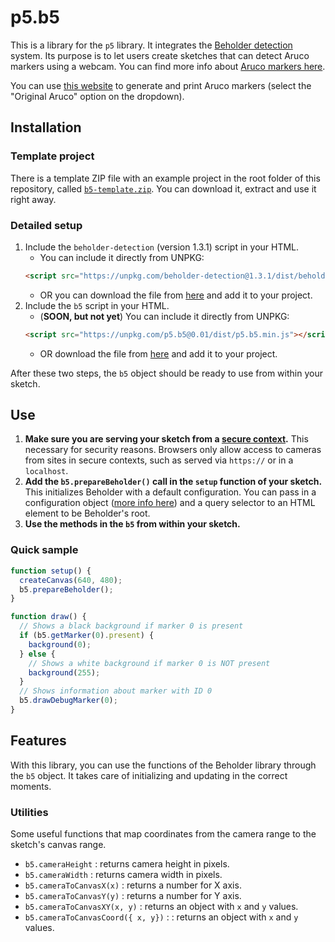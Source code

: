 # p5.b5

This is a library for the `p5` library. It integrates the [Beholder detection](https://github.com/project-beholder/beholder-detection) system. Its purpose is to let users create sketches that can detect Aruco markers using a webcam. You can find more info about [Aruco markers here](https://docs.opencv.org/3.2.0/d5/dae/tutorial_aruco_detection.html).

You can use [this website](https://chev.me/arucogen/) to generate and print Aruco markers (select the "Original Aruco" option on the dropdown).

## Installation

### Template project

There is a template ZIP file with an example project in the root folder of this repository, called [`b5-template.zip`](#). You can download it, extract and use it right away.

### Detailed setup

1. Include the `beholder-detection` (version 1.3.1) script in your HTML.
   - You can include it directly from UNPKG:
   ```html
   <script src="https://unpkg.com/beholder-detection@1.3.1/dist/beholder-detection.js"></script>
   ```
   - OR you can download the file from [here](https://unpkg.com/beholder-detection@1.3.1/dist/beholder-detection.js) and add it to your project.
2. Include the `b5` script in your HTML.
   - (**SOON, but not yet**) You can include it directly from UNPKG:
   ```html
   <script src="https://unpkg.com/p5.b5@0.01/dist/p5.b5.min.js"></script>
   ```
   - OR download the file from [here](https://raw.githubusercontent.com/enricllagostera/p5.b5/main/dist/p5.b5.min.js) and add it to your project.

After these two steps, the `b5` object should be ready to use from within your sketch.

## Use

1. **Make sure you are serving your sketch from a [secure context](https://developer.mozilla.org/en-US/docs/Web/Security/Secure_Contexts).** This necessary for security reasons. Browsers only allow access to cameras from sites in secure contexts, such as served via `https://` or in a `localhost`.
2. **Add the `b5.prepareBeholder()` call in the `setup` function of your sketch.** This initializes Beholder with a default configuration. You can pass in a configuration object ([more info here](https://github.com/project-beholder/beholder-detection#custom-config)) and a query selector to an HTML element to be Beholder's root.
3. **Use the methods in the `b5` from within your sketch.**

### Quick sample

```js
function setup() {
  createCanvas(640, 480);
  b5.prepareBeholder();
}

function draw() {
  // Shows a black background if marker 0 is present
  if (b5.getMarker(0).present) {
    background(0);
  } else {
    // Shows a white background if marker 0 is NOT present
    background(255);
  }
  // Shows information about marker with ID 0
  b5.drawDebugMarker(0);
}
```

## Features

With this library, you can use the functions of the Beholder library through the `b5` object. It takes care of initializing and updating in the correct moments.

### Utilities

Some useful functions that map coordinates from the camera range to the sketch's canvas range.

- `b5.cameraHeight` : returns camera height in pixels.
- `b5.cameraWidth` : returns camera width in pixels.
- `b5.cameraToCanvasX(x)` : returns a number for X axis.
- `b5.cameraToCanvasY(y)` : returns a number for Y axis.
- `b5.cameraToCanvasXY(x, y)` : returns an object with `x` and `y` values.
- `b5.cameraToCanvasCoord({ x, y})` : : returns an object with `x` and `y` values.
